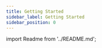 ```yaml
---
title: Getting Started
sidebar_label: Getting Started
sidebar_position: 0
---
```


import Readme from '../README.md';

<Readme />
